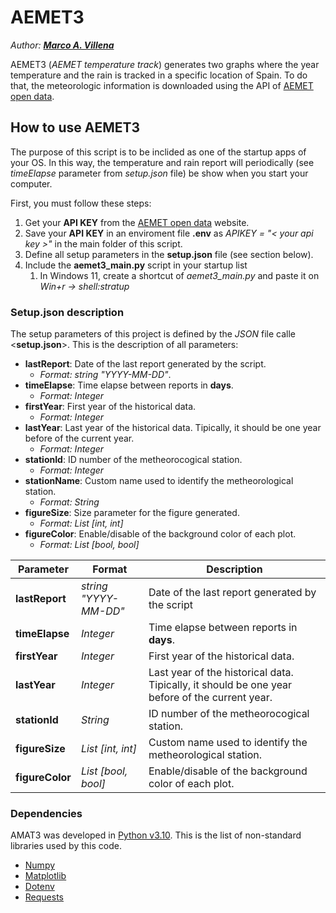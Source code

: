 # AEMET3
*Author: [**Marco A. Villena**](https://www.marcoavillena.com/)*

AEMET3 (*AEMET temperature track*) generates two graphs where the year temperature and the rain is tracked in a specific location of Spain.
To do that, the meteorologic information is downloaded using the API of [AEMET open data](https://opendata.aemet.es/centrodedescargas/inicio).

## How to use AEMET3
The purpose of this script is to be inclided as one of the startup apps of your OS. In this way, the temperature and rain report will
periodically (see *timeElapse* parameter from *setup.json* file) be show when you start your computer.

First, you must follow these steps:
1. Get your **API KEY** from the [AEMET open data](https://opendata.aemet.es/centrodedescargas/inicio) website.
2. Save your **API KEY** in an enviroment file **.env** as *APIKEY = "< your api key >"* in the main folder of this script.
3. Define all setup parameters in the **setup.json** file (see section below).
4. Include the **aemet3_main.py** script in your startup list
   1. In Windows 11, create a shortcut of *aemet3_main.py* and paste it on *Win+r -> shell:stratup* 

### Setup.json description
The setup parameters of this project is defined by the *JSON* file calle <**setup.json**>. This is the description of all parameters:

-  **lastReport**: Date of the last report generated by the script.
    -  *Format: string "YYYY-MM-DD"*.
-  **timeElapse**: Time elapse between reports in **days**.
   -  *Format: Integer*
-  **firstYear**: First year of the historical data.
   -  *Format: Integer*
-  **lastYear**: Last year of the historical data. Tipically, it should be one year before of the current year.
   -  *Format: Integer*
-  **stationId**: ID number of the metheorocogical station.
   -  *Format: Integer*
-  **stationName**: Custom name used to identify the metheorological station.
   -  *Format: String*
-  **figureSize**: Size parameter for the figure generated.
   -  *Format: List [int, int]*
-  **figureColor**: Enable/disable of the background color of each plot.
   -  *Format: List [bool, bool]*

| Parameter       | Format                | Description                                                                                    |
|-----------------|-----------------------|------------------------------------------------------------------------------------------------|
| **lastReport**  | *string "YYYY-MM-DD"* | Date of the last report generated by the script                                                |
| **timeElapse**  | *Integer*             | Time elapse between reports in **days**.                                                       |
| **firstYear**   | *Integer*             | First year of the historical data.                                                             |                                                            
| **lastYear**    | *Integer*             | Last year of the historical data. Tipically, it should be one year before of the current year. |
| **stationId**   | *String*              | ID number of the metheorocogical station.                                                      |                                                     
| **figureSize**  | *List [int, int]*     | Custom name used to identify the metheorological station.                                      |                                     
| **figureColor** | *List [bool, bool]*   | Enable/disable of the background color of each plot.                                           |                                          

### Dependencies
AMAT3 was developed in [Python v3.10](https://www.python.org/downloads/release/python-3100/). This is the list of non-standard libraries used by this code.
- [Numpy](https://numpy.org/)
- [Matplotlib](https://matplotlib.org/)
- [Dotenv](https://pypi.org/project/python-dotenv/)
- [Requests](https://requests.readthedocs.io/en/latest/)
